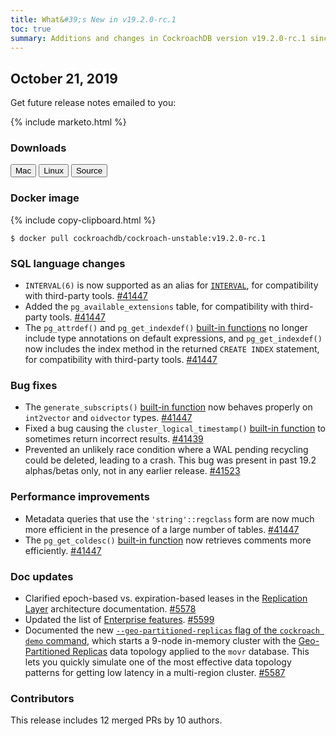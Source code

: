 ```yaml
---
title: What&#39;s New in v19.2.0-rc.1
toc: true
summary: Additions and changes in CockroachDB version v19.2.0-rc.1 since version v19.2.0-beta.20191014
---
```


## October 21, 2019

Get future release notes emailed to you:

{% include marketo.html %}

### Downloads

<div id="os-tabs" class="clearfix os-tabs_button-outline-primary">
    <a href="https://binaries.cockroachdb.com/cockroach-v19.2.0-rc.1.darwin-10.9-amd64.tgz"><button id="mac" data-eventcategory="mac-binary-release-notes">Mac</button></a>
    <a href="https://binaries.cockroachdb.com/cockroach-v19.2.0-rc.1.linux-amd64.tgz"><button id="linux" data-eventcategory="linux-binary-release-notes">Linux</button></a>
    <a href="https://binaries.cockroachdb.com/cockroach-v19.2.0-rc.1.src.tgz"><button id="source" data-eventcategory="source-release-notes">Source</button></a>
</div>

### Docker image

{% include copy-clipboard.html %}
~~~shell
$ docker pull cockroachdb/cockroach-unstable:v19.2.0-rc.1
~~~

### SQL language changes

- `INTERVAL(6)` is now supported as an alias for [`INTERVAL`](../v19.2/interval.html), for compatibility with third-party tools. [#41447][#41447]
- Added the `pg_available_extensions` table, for compatibility with third-party tools. [#41447][#41447]
- The `pg_attrdef()` and `pg_get_indexdef()` [built-in functions](../v19.2/functions-and-operators.html) no longer include type annotations on default expressions, and `pg_get_indexdef()` now includes the index method in the returned `CREATE INDEX` statement, for compatibility with third-party tools. [#41447][#41447]

### Bug fixes

- The `generate_subscripts()` [built-in function](../v19.2/functions-and-operators.html) now behaves properly on `int2vector` and `oidvector` types. [#41447][#41447]
- Fixed a bug causing the `cluster_logical_timestamp()` [built-in function](../v19.2/functions-and-operators.html) to sometimes return incorrect results. [#41439][#41439]
- Prevented an unlikely race condition where a WAL pending recycling could be deleted, leading to a crash. This bug was present in past 19.2 alphas/betas only, not in any earlier release. [#41523][#41523]

### Performance improvements

- Metadata queries that use the `'string'::regclass` form are now much more efficient in the presence of a large number of tables. [#41447][#41447]
- The `pg_get_coldesc()` [built-in function](../v19.2/functions-and-operators.html) now retrieves comments more efficiently. [#41447][#41447]

### Doc updates

- Clarified epoch-based vs. expiration-based leases in the [Replication Layer](../v19.2/architecture/replication-layer.html#epoch-based-leases-table-data) architecture documentation. [#5578][#5578]
- Updated the list of [Enterprise features](../v19.2/enterprise-licensing.html). [#5599][#5599]
- Documented the new [`--geo-partitioned-replicas` flag of the `cockroach demo` command](../v19.2/cockroach-demo.html#start-a-multi-region-demo-cluster-with-automatic-geo-partitioning), which starts a 9-node in-memory cluster with the [Geo-Partitioned Replicas](../v19.2/topology-geo-partitioned-replicas.html) data topology applied to the `movr` database. This lets you quickly simulate one of the most effective data topology patterns for getting low latency in a multi-region cluster. [#5587][#5587]  

### Contributors

This release includes 12 merged PRs by 10 authors. 

[#41439]: https://github.com/cockroachdb/cockroach/pull/41439
[#41447]: https://github.com/cockroachdb/cockroach/pull/41447
[#41470]: https://github.com/cockroachdb/cockroach/pull/41470
[#41523]: https://github.com/cockroachdb/cockroach/pull/41523
[#41539]: https://github.com/cockroachdb/cockroach/pull/41539
[#5578]: https://github.com/cockroachdb/docs/pull/5578
[#5599]: https://github.com/cockroachdb/docs/pull/5599
[#5587]: https://github.com/cockroachdb/docs/pull/5587
